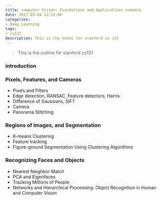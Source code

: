 ```yaml
---
title: computer Vision: Foundations and Applications_summary
date: 2017-03-04 12:51:00
categories:
- Deep_Learning
tags:
- cs131
description: This is the notes for stanford cs 131
---
```


> This is the outline for stanford cs131

### introduction

### Pixels, Features, and Cameras
* Pixels and Filters  
* Edge detection, RANSAC, Feature detectors, Harris
* Difference of Gaussians, SIFT
* Camera
* Panorama Stitching

### Regions of Images, and Segmentation
* K-means Clustering
* Feature tracking
* Figure-ground Segmentation Using Clustering Algorithms

### Recognizing Faces and Objects
* Nearest Neighbor Match
* PCA and Eigenfaces
* Tracking Millions of People
* Networks and Hierarchical Processing: Object Recognition in Human and Computer Vision

